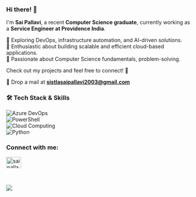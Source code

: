 
### Hi there! 👋  

I'm **Sai Pallavi**, a recent **Computer Science graduate**, currently working as a **Service Engineer at Providence India**. 

🔹 Exploring DevOps, infrastructure automation, and AI-driven solutions.  
🔹 Enthusiastic about building scalable and efficient cloud-based applications.  
🔹 Passionate about Computer Science fundamentals, problem-solving. 

Check out my projects and feel free to connect! 🚀  

:e-mail:  Drop a mail at **sistlasaipallavi2003@gmail.com**


### 🛠 Tech Stack & Skills  

![Azure DevOps](https://img.shields.io/badge/Azure%20DevOps-0078D7?style=for-the-badge&logo=azuredevops&logoColor=white)  
![PowerShell](https://img.shields.io/badge/PowerShell-5391FE?style=for-the-badge&logo=powershell&logoColor=white)  
![Cloud Computing](https://img.shields.io/badge/Cloud%20Computing-%230073CF?style=for-the-badge&logo=icloud&logoColor=white)  
![Python](https://img.shields.io/badge/Python-3776AB?style=for-the-badge&logo=python&logoColor=white)  



<h3 align="left">Connect with me:</h3>
<p align="left">
<a href="https://linkedin.com/in/saipallavi1203" target="blank"><img align="center" src="https://raw.githubusercontent.com/rahuldkjain/github-profile-readme-generator/master/src/images/icons/Social/linked-in-alt.svg" alt="saipallavi1203" height="30" width="40" /></a>
</p>




<br>

![](https://komarev.com/ghpvc/?username=sai-pallavi-2003&style=flat-square&label=PROFILE+VIEWS)

